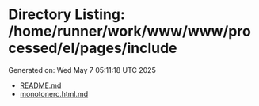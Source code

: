 # Directory Listing: /home/runner/work/www/www/processed/el/pages/include
Generated on: Wed May  7 05:11:18 UTC 2025

- [README.md](README.md)
- [monotonerc.html.md](monotonerc.html.md)
